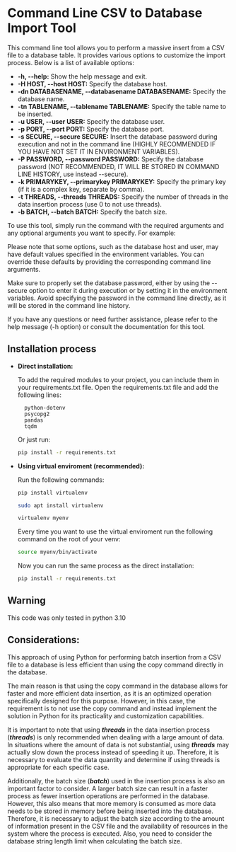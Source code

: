 # Command Line CSV to Database Import Tool

This command line tool allows you to perform a massive insert from a CSV file to a database table. It provides various options to customize the import process. Below is a list of available options:

- **-h, --help:** Show the help message and exit.
- **-H HOST, --host HOST:** Specify the database host.
- **-dn DATABASENAME, --databasename DATABASENAME:** Specify the database name.
- **-tn TABLENAME, --tablename TABLENAME:** Specify the table name to be inserted.
- **-u USER, --user USER:** Specify the database user.
- **-p PORT, --port PORT:** Specify the database port.
- **-s SECURE, --secure SECURE:** Insert the database password during execution and not in the command line (HIGHLY RECOMMENDED IF YOU HAVE NOT SET IT IN ENVIRONMENT VARIABLES).
- **-P PASSWORD, --password PASSWORD:** Specify the database password (NOT RECOMMENDED, IT WILL BE STORED IN COMMAND LINE HISTORY, use instead --secure).
- **-k PRIMARYKEY, --primarykey PRIMARYKEY:** Specify the primary key (if it is a complex key, separate by comma).
- **-t THREADS, --threads THREADS:** Specify the number of threads in the data insertion process (use 0 to not use threads).
- **-b BATCH, --batch BATCH:** Specify the batch size.

To use this tool, simply run the command with the required arguments and any optional arguments you want to specify. For example:

Please note that some options, such as the database host and user, may have default values specified in the environment variables. You can override these defaults by providing the corresponding command line arguments.

Make sure to properly set the database password, either by using the --secure option to enter it during execution or by setting it in the environment variables. Avoid specifying the password in the command line directly, as it will be stored in the command line history.

If you have any questions or need further assistance, please refer to the help message (-h option) or consult the documentation for this tool.

## Installation process
- **Direct installation:**

    To add the required modules to your project, you can include them in your requirements.txt file. Open the requirements.txt file and add the following lines:

        python-dotenv
        psycopg2
        pandas
        tqdm

    Or just run:
    ```bash
    pip install -r requirements.txt
    ```
    

- **Using virtual enviroment (recommended):**
    
    Run the following commands:
    ```bash
    pip install virtualenv
    ```
    ```bash
    sudo apt install virtualenv
    ```
    ```bash
    virtualenv myenv
    ```
    Every time you want to use the virtual enviroment run the following command on the root of your venv:
    ```bash
    source myenv/bin/activate
    ```
    Now you can run the same process as the direct installation:
    ```bash
    pip install -r requirements.txt
    ```

## Warning
This code was only tested in python 3.10


## Considerations:
This approach of using Python for performing batch insertion from a CSV file to a database is less efficient than using the copy command directly in the database.

The main reason is that using the copy command in the database allows for faster and more efficient data insertion, as it is an optimized operation specifically designed for this purpose. However, in this case, the requirement is to not use the copy command and instead implement the solution in Python for its practicality and customization capabilities.

It is important to note that using _**threads**_ in the data insertion process (_**threads**_) is only recommended when dealing with a large amount of data. In situations where the amount of data is not substantial, using _**threads**_ may actually slow down the process instead of speeding it up. Therefore, it is necessary to evaluate the data quantity and determine if using threads is appropriate for each specific case.

Additionally, the batch size (_**batch**_) used in the insertion process is also an important factor to consider. A larger batch size can result in a faster process as fewer insertion operations are performed in the database. However, this also means that more memory is consumed as more data needs to be stored in memory before being inserted into the database. Therefore, it is necessary to adjust the batch size according to the amount of information present in the CSV file and the availability of resources in the system where the process is executed. Also, you need to consider the database string length limit when calculating the batch size.